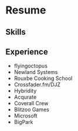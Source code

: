 # Resume #
## Skills ##
## Experience ##
* flyingoctopus
* Newland Systems
* Rouxbe Cooking School
* Crossfader.fm/DJZ
* Hybridity
* Acqurate
* Coverall Crew
* Blitzoo Games
* Microsoft
* BigPark
